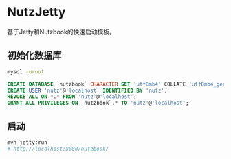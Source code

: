# NutzJetty

基于Jetty和Nutzbook的快速启动模板。

## 初始化数据库

```bash
mysql -uroot
```

```SQL
CREATE DATABASE `nutzbook` CHARACTER SET 'utf8mb4' COLLATE 'utf8mb4_general_ci';
CREATE USER 'nutz'@'localhost' IDENTIFIED BY 'nutz';
REVOKE ALL ON *.* FROM 'nutz'@'localhost';
GRANT ALL PRIVILEGES ON `nutzbook`.* TO 'nutz'@'localhost';
```

## 启动

```bash
mvn jetty:run
# http://localhost:8080/nutzbook/
```